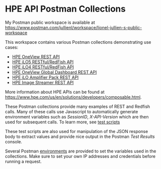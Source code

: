 # HPE API Postman Collections


My Postman public workspace is available at https://www.postman.com/jullienl/workspace/lionel-jullien-s-public-workspace 

This workspace contains various Postman collections demonstrating use cases:
- [HPE OneView REST API](http://h17007.www1.hpe.com/docs/enterprise/servers/oneview4.2/cicf-api/en/index.html)
- [HPE iLO5 RESTful/RedFish API](https://hewlettpackard.github.io/ilo-rest-api-docs/ilo5/)
- [HPE iLO4 RESTful/RedFish API](https://hewlettpackard.github.io/ilo-rest-api-docs/ilo4/)
- [HPE OneView Global Dashboard REST API](http://app.swaggerhub.com/apis/hpe-global-dashboard/hpe-one_view_global_dashboard_rest_api/2)
- [HPE iLO Amplifier Pack REST API](https://hewlettpackard.github.io/iLOAmpPack-Redfish-API-Docs/)
- [HPE Image Streamer REST API](https://techhub.hpe.com/eginfolib/synergy/image_streamer/5.2/i3s-api-ref/en/api-docs/1600/index.html)

More information about HPE APIs can be found at https://www.hpe.com/us/en/solutions/developers/composable.html.

These Postman collections provide many examples of REST and Redfish calls. Many of these calls use Javascript to automatically generate environment variables such as *SessionID*, *X-API-Version* which are then used for subsequent calls. To learn more, see [test scripts](https://learning.getpostman.com/docs/postman/scripts/test_scripts/)

These test scripts are also used for manipulation of the JSON response body to extract values and provide nice output in the Postman *Test Results* console.  

Several Postman [environments](https://learning.postman.com/docs/sending-requests/managing-environments/) are provided to set the variables used in the collections.
Make sure to set your own IP addresses and credentials before running a request.
